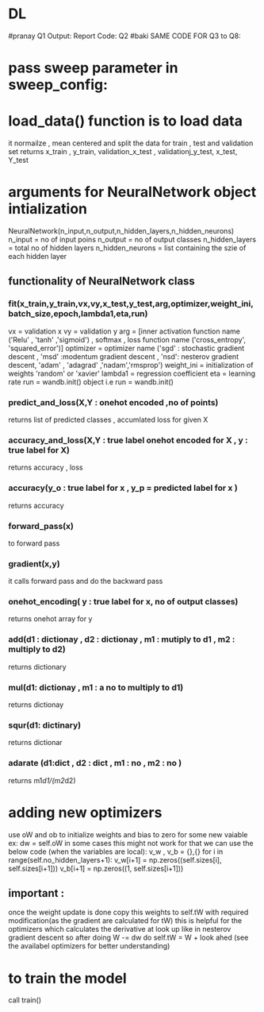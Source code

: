 # DL
#pranay
Q1
Output: Report
Code: 
Q2
#baki
SAME CODE FOR Q3 to Q8:
# pass sweep parameter in sweep_config:

# load_data() function is to load data
it normailze , mean centered and split the data for train , test and validation set
returns x_train , y_train, validation_x_test , validationj_y_test, x_test, Y_test

# arguments for NeuralNetwork object intialization
NeuralNetwork(n_input,n_output,n_hidden_layers,n_hidden_neurons)
n_input = no of input poins
n_output = no of output classes
n_hidden_layers = total no of hidden layers
n_hidden_neurons = list containing the szie of each hidden layer

## functionality of NeuralNetwork class
### fit(x_train,y_train,vx,vy,x_test,y_test,arg,optimizer,weight_ini,batch_size,epoch,lambda1,eta,run)
vx = validation x 
vy = validation y
arg = [inner activation function name ('Relu' , 'tanh' ,'sigmoid') , softmax , loss function name ('cross_entropy', 'squared_error')]
optimizer = optimizer name ('sgd' : stochastic gradient descent , 'msd' :modentum gradient descent , 'nsd': nesterov gradient descent, 'adam' , 'adagrad' ,'nadam','rmsprop')
weight_ini = initialization of weights 'random' or 'xavier'
lambda1 = regression coefficient
eta = learning rate
run = wandb.init() object i.e run = wandb.init()

### predict_and_loss(X,Y : onehot encoded ,no of points)
returns list of predicted classes , accumlated loss for given X

### accuracy_and_loss(X,Y : true label onehot encoded for X , y : true label for X)
returns accuracy , loss

### accuracy(y_o : true label for x , y_p = predicted label for x )
returns accuracy

### forward_pass(x)
to forward pass 

### gradient(x,y)
it calls forward pass and do the backward pass

### onehot_encoding( y : true label for x, no of output classes)
returns onehot array for y

### add(d1 : dictionay , d2 : dictionay , m1 : mutiply to d1 , m2 : multiply to d2) 
returns dictionary

### mul(d1: dictionay , m1 : a no to multiply to d1)
returns dictionay

### squr(d1: dictinary)
returns dictionar

### adarate (d1:dict , d2 : dict , m1 : no , m2 : no ) 
returns m1*d1/(m2*d2)

# adding new optimizers
use oW and ob to initialize weights and bias to zero for some new vaiable ex: dw = self.oW
in some cases this might not work for that we can use the below code (when the variables are local):
 v_w , v_b = {},{}
 for i in range(self.no_hidden_layers+1):
   v_w[i+1] = np.zeros((self.sizes[i], self.sizes[i+1]))
   v_b[i+1] = np.zeros((1, self.sizes[i+1]))
 
## important : 
once the weight update is done 
copy this weights to self.tW with required modification(as the gradient are calculated for tW)
this is helpful for the optimizers which calculates the derivative at look up like in nesterov gradient descent
so after doing W -= dw
do self.tW = W + look ahed
(see the availabel optimizers for better understanding)

# to train the model
call train()

   
   
  
  




